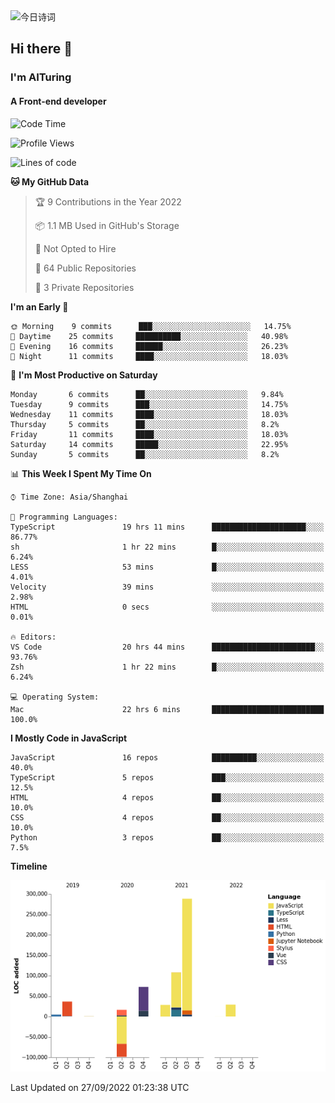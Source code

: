<img alt="今日诗词" src="https://v2.jinrishici.com/one.svg?font-size=30&spacing=2&color=skyblue" style="max-width:100%; display: block; margin: 0 auto;">

## Hi there 👋
### I'm AITuring
#### A Front-end developer

<!-- <img src="./dhx.gif" width="400px"/> -->

<!--START_SECTION:waka-->
![Code Time](http://img.shields.io/badge/Code%20Time-3%2C828%20hrs%2022%20mins-blue)

![Profile Views](http://img.shields.io/badge/Profile%20Views-0-blue)

![Lines of code](https://img.shields.io/badge/From%20Hello%20World%20I%27ve%20Written-486%20Thousand%20lines%20of%20code-blue)

**🐱 My GitHub Data** 

> 🏆 9 Contributions in the Year 2022
 > 
> 📦 1.1 MB Used in GitHub's Storage 
 > 
> 🚫 Not Opted to Hire
 > 
> 📜 64 Public Repositories 
 > 
> 🔑 3 Private Repositories  
 > 
**I'm an Early 🐤** 

```text
🌞 Morning    9 commits      ███░░░░░░░░░░░░░░░░░░░░░░   14.75% 
🌆 Daytime    25 commits     ██████████░░░░░░░░░░░░░░░   40.98% 
🌃 Evening    16 commits     ██████░░░░░░░░░░░░░░░░░░░   26.23% 
🌙 Night      11 commits     ████░░░░░░░░░░░░░░░░░░░░░   18.03%

```
📅 **I'm Most Productive on Saturday** 

```text
Monday       6 commits      ██░░░░░░░░░░░░░░░░░░░░░░░   9.84% 
Tuesday      9 commits      ███░░░░░░░░░░░░░░░░░░░░░░   14.75% 
Wednesday    11 commits     ████░░░░░░░░░░░░░░░░░░░░░   18.03% 
Thursday     5 commits      ██░░░░░░░░░░░░░░░░░░░░░░░   8.2% 
Friday       11 commits     ████░░░░░░░░░░░░░░░░░░░░░   18.03% 
Saturday     14 commits     █████░░░░░░░░░░░░░░░░░░░░   22.95% 
Sunday       5 commits      ██░░░░░░░░░░░░░░░░░░░░░░░   8.2%

```


📊 **This Week I Spent My Time On** 

```text
⌚︎ Time Zone: Asia/Shanghai

💬 Programming Languages: 
TypeScript               19 hrs 11 mins      █████████████████████░░░░   86.77% 
sh                       1 hr 22 mins        █░░░░░░░░░░░░░░░░░░░░░░░░   6.24% 
LESS                     53 mins             █░░░░░░░░░░░░░░░░░░░░░░░░   4.01% 
Velocity                 39 mins             ░░░░░░░░░░░░░░░░░░░░░░░░░   2.98% 
HTML                     0 secs              ░░░░░░░░░░░░░░░░░░░░░░░░░   0.01%

🔥 Editors: 
VS Code                  20 hrs 44 mins      ███████████████████████░░   93.76% 
Zsh                      1 hr 22 mins        █░░░░░░░░░░░░░░░░░░░░░░░░   6.24%

💻 Operating System: 
Mac                      22 hrs 6 mins       █████████████████████████   100.0%

```

**I Mostly Code in JavaScript** 

```text
JavaScript               16 repos            ██████████░░░░░░░░░░░░░░░   40.0% 
TypeScript               5 repos             ███░░░░░░░░░░░░░░░░░░░░░░   12.5% 
HTML                     4 repos             ██░░░░░░░░░░░░░░░░░░░░░░░   10.0% 
CSS                      4 repos             ██░░░░░░░░░░░░░░░░░░░░░░░   10.0% 
Python                   3 repos             ██░░░░░░░░░░░░░░░░░░░░░░░   7.5%

```


**Timeline**

![Chart not found](https://raw.githubusercontent.com/AITuring/AITuring/main/charts/bar_graph.png) 


 Last Updated on 27/09/2022 01:23:38 UTC
<!--END_SECTION:waka-->



